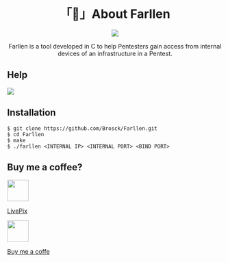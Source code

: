 <h1 align="center">「🚪」About Farllen</h1>

<p align="center"><img src="assets/banner.png"></p>

<p align="center">Farllen is a tool developed in C to help Pentesters gain access from internal devices of an infrastructure in a Pentest.</p>

## Help

![](assets/help.png)


## Installation

```
$ git clone https://github.com/Brosck/Farllen.git
$ cd Farllen
$ make
$ ./farllen <INTERNAL IP> <INTERNAL PORT> <BIND PORT>
```

## Buy me a coffee?

<img src="https://static.livepix.gg/images/logo.svg" height="50" widght="50">

[LivePix](https://livepix.gg/mrempy)

<img src="https://play-lh.googleusercontent.com/aMb_Qiolzkq8OxtQZ3Af2j8Zsp-ZZcNetR9O4xSjxH94gMA5c5gpRVbpg-3f_0L7vlo" height="50" widght="50">

[Buy me a coffe](https://www.buymeacoffee.com/mrempy)
